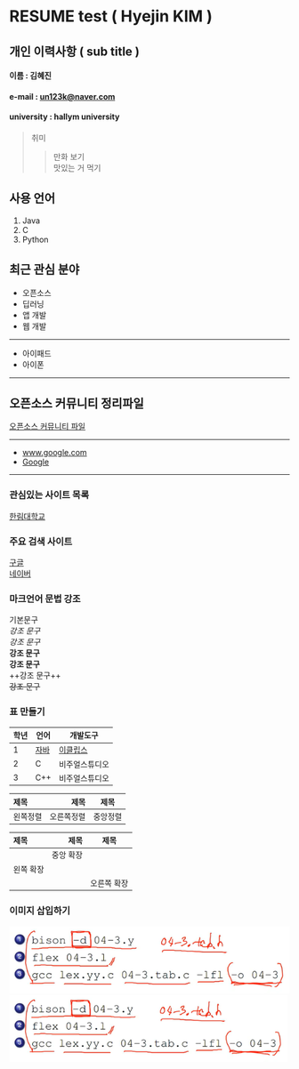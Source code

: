 # RESUME test ( Hyejin KIM )

## 개인 이력사항 ( sub title )

#### 이름 : 김혜진
#### e-mail : un123k@naver.com
#### university : hallym university

> 취미 
>> 만화 보기  
>> 맛있는 거 먹기  

## 사용 언어
1. Java
2. C
3. Python

## 최근 관심 분야
* 오픈소스
* 딥러닝
* 앱 개발
* 웹 개발
*****************
* 아이패드
* 아이폰
*****
## 오픈소스 커뮤니티 정리파일
[오픈소스 커뮤니티 파일](openSourceCommunity.md)  
*****
* www.google.com  
* [Google](https://www.google.com)  
******************


### 관심있는 사이트 목록
[한림대학교][hallym]  


### 주요 검색 사이트
[구글][google]  
[네이버][naver]  

### 마크언어 문법 강조
기본문구  
*강조 문구*  
_강조 문구_  
**강조 문구**  
__강조 문구__  
++강조 문구++  
~~강조 문구~~  

### 표 만들기
|학년|언어|개발도구|
|-|-|-|
|1|[자바](http://www.oracle.com)|[이클립스][eclipse]|
|2|C|비주얼스튜디오|
|3|C++|비주얼스튜디오|  

|제목|제목|제목|
|:--|--:|:--:|
|왼쪽정렬|오른쪽정렬|중앙정렬|  

|제목|제목|제목|
|:--|--:|:--:|
||중앙 확장||
|왼쪽 확장|||
|||오른쪽 확장|

### 이미지 삽입하기
![Alt text](bsion파일_flex파일_실행.png "test image")  
<img src=bsion파일_flex파일_실행.png width=500>

[eclipse]: http://www.eclipse.org
[google]: https://www.google.com  
[naver]: http://www.naver.com  
[hallym]: http://www.hallym.ac.kr
